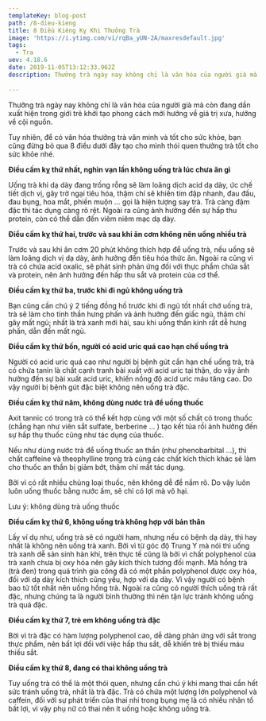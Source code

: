 ```yaml
---
templateKey: blog-post
path: /8-dieu-kieng
title: 8 Điều Kiêng Kỵ Khi Thưởng Trà
image: 'https://i.ytimg.com/vi/rqBa_yUN-2A/maxresdefault.jpg' 
tags:
  - Tra
uev: 4.18.6
date: 2019-11-05T13:12:33.962Z
description: Thưởng trà ngày nay không chỉ là văn hóa của người già mà còn đang dần xuất hiện trong giới trẻ khởi tạo phong cách mới hướng về giá trị xưa, hướng về cội nguồn.
 
---
```

Thưởng trà ngày nay không chỉ là văn hóa của người già mà còn đang dần xuất hiện trong giới trẻ khởi tạo phong cách mới hướng về giá trị xưa, hướng về cội nguồn. 

Tuy nhiên, để có văn hóa thưởng trà văn minh và tốt cho sức khỏe, bạn cũng đừng bỏ qua 8 điều dưới đây tạo cho mình thói quen thưởng trà tốt cho sức khỏe nhé.

**Điều cấm kỵ thứ nhất, nghìn vạn lần không uống trà lúc chưa ăn gì**

Uống trà khi dạ dày đang trống rỗng sẽ làm loãng dịch acid dạ dày, ức chế tiết dịch vị, gây trở ngại tiêu hóa, thậm chí sẽ khiến tim đập nhanh, đau đầu, đau bụng, hoa mắt, phiền muộn … gọi là hiện tượng say trà. Trà càng đậm đặc thì tác dụng càng rõ rệt. Ngoài ra cũng ảnh hưởng đến sự hấp thu protein, còn có thể dẫn đến viêm niêm mạc dạ dày.

**Điều cấm kỵ thứ hai, trước và sau khi ăn cơm không nên uống nhiều trà**

Trước và sau khi ăn cơm 20 phút không thích hợp để uống trà, nếu uống sẽ làm loãng dịch vị dạ dày, ảnh hưởng đến tiêu hóa thức ăn. Ngoài ra cũng vì trà có chứa acid oxalic, sẽ phát sinh phản ứng đối với thực phẩm chứa sắt và protein, nên ảnh hưởng đến hấp thu sắt và protein của cơ thể.

**Điều cấm kỵ thứ ba, trước khi đi ngủ không uống trà**

Bạn cũng cần chú ý 2 tiếng đồng hồ trước khi đi ngủ tốt nhất chớ uống trà, trà sẽ làm cho tinh thần hưng phấn và ảnh hưởng đến giấc ngủ, thậm chí gây mất ngủ; nhất là trà xanh mới hái, sau khi uống thần kinh rất dễ hưng phấn, dẫn đến mất ngủ.

**Điều cấm kỵ thứ bốn, người có acid uric quá cao hạn chế uống trà**

Người có acid uric quá cao như người bị bệnh gút cần hạn chế uống trà, trà có chứa tanin là chất cạnh tranh bài xuất với acid uric tại thận, do vậy ảnh hưởng đến sự bài xuất acid uric, khiến nồng độ acid uric máu tăng cao. Do vậy người bị bệnh gút đặc biệt không nên uống trà đặc.

**Điều cấm kỵ thứ năm, không dùng nước trà để uống thuốc**

Axit tannic có trong trà có thể kết hợp cùng với một số chất có trong thuốc (chẳng hạn như viên sắt sulfate, berberine … ) tạo kết tủa rồi ảnh hưởng đến sự hấp thụ thuốc cũng như tác dụng của thuốc.

Nếu như dùng nước trà để uống thuốc an thần (như phenobarbital …), thì chất caffeine và theophylline trong trà cùng các chất kích thích khác sẽ làm cho thuốc an thần bị giảm bớt, thậm chí mất tác dụng.

Bởi vì có rất nhiều chủng loại thuốc, nên không dễ để nắm rõ. Do vậy luôn luôn uống thuốc bằng nước ấm, sẽ chỉ có lợi mà vô hại.


Lưu ý: không dùng trà uống thuốc

**Điều cấm kỵ thứ 6, không uống trà không hợp với bản thân**

Lấy ví dụ như, uống trà sẽ có người ham, nhưng nếu có bệnh dạ dày, thì hay nhất là không nên uống trà xanh. Bởi vì từ góc độ Trung Y mà nói thì uống trà xanh dễ sản sinh hàn khí, trên thực tế cũng là bởi vì chất polyphenol của trà xanh chưa bị oxy hóa nên gây kích thích tương đối mạnh. Mà hồng trà (trà đen) trong quá trình gia công đã có một phần polyphenol được oxy hóa, đối với dạ dày kích thích cũng yếu, hợp với dạ dày. Vì vậy người có bệnh bao tử tốt nhất nên uống hồng trà. Ngoài ra cũng có người thích uống trà rất đặc, nhưng chúng ta là người bình thường thì nên tận lực tránh không uống trà quá đặc.


**Điều cấm kỵ thứ 7, trẻ em không uống trà đặc**

Bời vì trà đặc có hàm lượng polyphenol cao, dễ dàng phản ứng với sắt trong thực phẩm, nên bất lợi đối với việc hấp thu sắt, dễ khiến trẻ bị thiếu máu thiếu sắt.

**Điều cấm kỵ thứ 8, đang có thai không uống trà**

Tuy uống trà có thể là một thói quen, nhưng cần chú ý khi mang thai cần hết sức tránh uống trà, nhất là trà đặc. Trà có chứa một lượng lớn polyphenol và caffein, đối với sự phát triển của thai nhi trong bụng mẹ là có nhiều nhân tố bất lợi, vì vậy phụ nữ có thai nên ít uống hoặc không uống trà.
